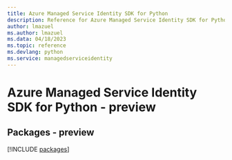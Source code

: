 ```yaml
---
title: Azure Managed Service Identity SDK for Python
description: Reference for Azure Managed Service Identity SDK for Python
author: lmazuel
ms.author: lmazuel
ms.data: 04/18/2023
ms.topic: reference
ms.devlang: python
ms.service: managedserviceidentity
---
```

# Azure Managed Service Identity SDK for Python - preview
## Packages - preview
[!INCLUDE [packages](managed-service-identity-index.md)]